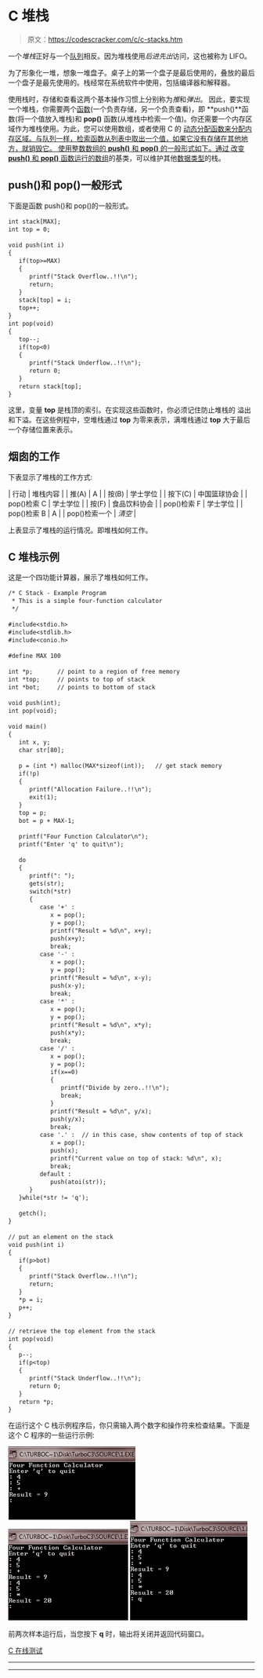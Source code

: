 # C 堆栈

> 原文：<https://codescracker.com/c/c-stacks.htm>

一个*堆栈*正好与一个[队列](/c/c-queues.htm)相反。因为堆栈使用*后进先出*访问，这也被称为 LIFO。

为了形象化一堆，想象一堆盘子。桌子上的第一个盘子是最后使用的，叠放的最后一个盘子是最先使用的。栈经常在系统软件中使用，包括编译器和解释器。

使用栈时，存储和查看这两个基本操作习惯上分别称为*推*和*弹出*。 因此，要实现一个堆栈，你需要两个[函数](/c/c-functions.htm)(一个负责存储，另一个负责查看)，即 **push()**函数(将一个值放入堆栈)和 **pop()** 函数(从堆栈中检索一个值)。你还需要一个内存区域作为堆栈使用。为此，您可以使用数组，或者使用 C 的 [动态分配函数来分配内存区域。与队列一样，检索函数从列表中取出一个值，如果它没有存储在其他地方，就销毁它。 使用整数数组的 **push()** 和 **pop()** 的一般形式如下。通过 改变 **push()** 和 **pop()** 函数运行的](/c/function/dynamic-allocation/c-dynamic-allocation-functions.htm)[数组](/c/c-arrays.htm)的基类，可以维护其他[数据类型](/c/c-data-types.htm)的栈。

## push()和 pop()一般形式

下面是函数 push()和 pop()的一般形式。

```
int stack[MAX];
int top = 0;

void push(int i)
{
   if(top>=MAX)
   {
      printf("Stack Overflow..!!\n");
      return;
   }
   stack[top] = i;
   top++;
}
int pop(void)
{
   top--;
   if(top<0)
   {
      printf("Stack Underflow..!!\n");
      return 0;
   }
   return stack[top];
}
```

这里，变量 **top** 是栈顶的索引。在实现这些函数时，你必须记住防止堆栈的 溢出和下溢。在这些例程中，空堆栈通过 **top** 为零来表示，满堆栈通过 **top** 大于最后一个存储位置来表示。

## 烟囱的工作

下表显示了堆栈的工作方式:

| 行动 | 堆栈内容 |
| 推(A) | A |
| 按(B) | 学士学位 |
| 按下(C) | 中国篮球协会 |
| pop()检索 C | 学士学位 |
| 按(F) | 食品饮料协会 |
| pop()检索 F | 学士学位 |
| pop()检索 B | A |
| pop()检索一个 | *清空* |

上表显示了堆栈的运行情况。即堆栈如何工作。

## C 堆栈示例

这是一个四功能计算器，展示了堆栈如何工作。

```
/* C Stack - Example Program
 * This is a simple four-function calculator
 */

#include<stdio.h>
#include<stdlib.h>
#include<conio.h>

#define MAX 100

int *p;       // point to a region of free memory
int *top;     // points to top of stack
int *bot;     // points to bottom of stack

void push(int);
int pop(void);

void main()
{
   int x, y;
   char str[80];

   p = (int *) malloc(MAX*sizeof(int));   // get stack memory
   if(!p)
   {
      printf("Allocation Failure..!!\n");
      exit(1);
   }
   top = p;
   bot = p + MAX-1;

   printf("Four Function Calculator\n");
   printf("Enter 'q' to quit\n");

   do
   {
      printf(": ");
      gets(str);
      switch(*str)
      {
         case '+' :
            x = pop();
            y = pop();
            printf("Result = %d\n", x+y);
            push(x+y);
            break;
         case '-' :
            x = pop();
            y = pop();
            printf("Result = %d\n", x-y);
            push(x-y);
            break;
         case '*' :
            x = pop();
            y = pop();
            printf("Result = %d\n", x*y);
            push(x*y);
            break;
         case '/' :
            x = pop();
            y = pop();
            if(x==0)
            {
               printf("Divide by zero..!!\n");
               break;
            }
            printf("Result = %d\n", y/x);
            push(y/x);
            break;
         case '.' :  // in this case, show contents of top of stack
            x = pop();
            push(x);
            printf("Current value on top of stack: %d\n", x);
            break;
         default :
            push(atoi(str));
      }
   }while(*str != 'q');

   getch();
}

// put an element on the stack
void push(int i)
{
   if(p>bot)
   {
      printf("Stack Overflow..!!\n");
      return;
   }
   *p = i;
   p++;
}

// retrieve the top element from the stack
int pop(void)
{
   p--;
   if(p<top)
   {
      printf("Stack Underflow..!!\n");
      return 0;
   }
   return *p;
}
```

在运行这个 C 栈示例程序后，你只需输入两个数字和操作符来检查结果。下面是这个 C 程序的一些运行示例:

![c stack](img/b5d16570c63245be0e424b0f9b51bbe9.png)
![c stack example](img/c0a9ce2069d70563f35a59c6c12721e1.png)
![c stack push pop](img/e6b6b788dab467664ec0a80f2d3678b1.png)

前两次样本运行后，当您按下 **q** 时，输出将关闭并返回代码窗口。

[C 在线测试](/exam/showtest.php?subid=2)

* * *

* * *